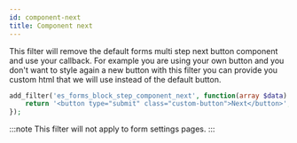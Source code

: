 ```yaml
---
id: component-next
title: Component next
---
```


This filter will remove the default forms multi step next button component and use your callback. For example you are using your own button and you don't want to style again a new button with this filter you can provide you custom html that we will use instead of the default button.

```php
add_filter('es_forms_block_step_component_next', function(array $data): string {
	return '<button type="submit" class="custom-button">Next</button>';
});
```

:::note
This filter will not apply to form settings pages.
:::
